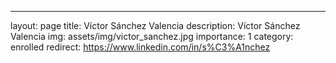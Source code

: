 ---
layout: page
title: Víctor Sánchez Valencia
description: Víctor Sánchez Valencia
img: assets/img/victor_sanchez.jpg
importance: 1
category: enrolled
redirect: https://www.linkedin.com/in/s%C3%A1nchez
